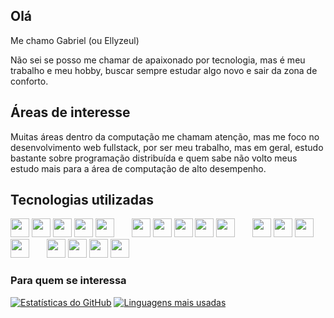 ## Olá

Me chamo Gabriel (ou Ellyzeul)

Não sei se posso me chamar de apaixonado por tecnologia, mas é meu trabalho e meu hobby, buscar sempre estudar algo novo e sair da zona de conforto.

## Áreas de interesse

Muitas áreas dentro da computação me chamam atenção, mas me foco no desenvolvimento web fullstack, por ser meu trabalho, mas em geral, estudo bastante sobre programação distribuída e quem sabe não volto meus estudo mais para a área de computação de alto desempenho.

## Tecnologias utilizadas
<div>
  <img src="https://cdn.jsdelivr.net/gh/devicons/devicon/icons/php/php-original.svg" width="30"/>
  <img src="https://cdn.jsdelivr.net/gh/devicons/devicon/icons/javascript/javascript-original.svg" width="30"/>
  <img src="https://cdn.jsdelivr.net/gh/devicons/devicon/icons/typescript/typescript-original.svg" width="30"/>
  <img src="https://cdn.jsdelivr.net/gh/devicons/devicon/icons/python/python-original.svg" width="30"/>
  <img src="https://cdn.jsdelivr.net/gh/devicons/devicon/icons/elixir/elixir-original.svg" width="30"/>
  <img width="20"/>
  <img src="https://cdn.jsdelivr.net/gh/devicons/devicon/icons/laravel/laravel-original.svg" width="30"/>
  <img src="https://cdn.jsdelivr.net/gh/devicons/devicon/icons/fastify/fastify-original.svg" width="30"/>
  <img src="https://cdn.jsdelivr.net/gh/devicons/devicon/icons/react/react-original.svg" width="30"/>
  <img src="https://cdn.jsdelivr.net/gh/devicons/devicon/icons/flask/flask-original.svg" width="30"/>
  <img src="https://cdn.jsdelivr.net/gh/devicons/devicon/icons/phoenix/phoenix-original.svg" width="30"/>
  <img width="20"/>
  <img src="https://cdn.jsdelivr.net/gh/devicons/devicon/icons/prisma/prisma-original.svg" width="30"/>
  <img src="https://cdn.jsdelivr.net/gh/devicons/devicon/icons/ecto/ecto-original.svg" width="30"/>
  <img src="https://cdn.jsdelivr.net/gh/devicons/devicon/icons/mysql/mysql-original.svg" width="30"/>
  <img src="https://cdn.jsdelivr.net/gh/devicons/devicon/icons/postgresql/postgresql-original.svg" width="30"/>
  <img width="20"/>
  <img src="https://cdn.jsdelivr.net/gh/devicons/devicon/icons/vscode/vscode-original.svg" width="30"/>
  <img src="https://cdn.jsdelivr.net/gh/devicons/devicon/icons/git/git-original.svg" width="30"/>
  <img src="https://cdn.jsdelivr.net/gh/devicons/devicon/icons/apache/apache-original.svg" width="30"/>
  <img src="https://cdn.jsdelivr.net/gh/devicons/devicon/icons/ubuntu/ubuntu-original.svg" width="30"/>
</div>


### Para quem se interessa
[![Estatísticas do GitHub](https://github-readme-stats.vercel.app/api?username=Ellyzeul&include_all_commits=true&count_private=true&show_icons=true&theme=tokyonight&locale=pt-br&hide_border=true)](https://github.com/Ellyzeul)
[![Linguagens mais usadas](https://github-readme-stats.vercel.app/api/top-langs/?username=Ellyzeul&layout=compact&theme=tokyonight&locale=pt-br&hide_border=true)](https://github.com/Ellyzeul)
